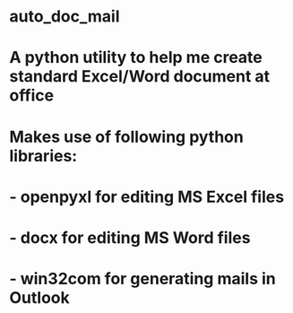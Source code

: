 # auto_doc_mail
# A python utility to help me create standard Excel/Word document at office
# Makes use of following python libraries:
#   - openpyxl for editing MS Excel files
#   - docx for editing MS Word files
#   - win32com for generating mails in Outlook
